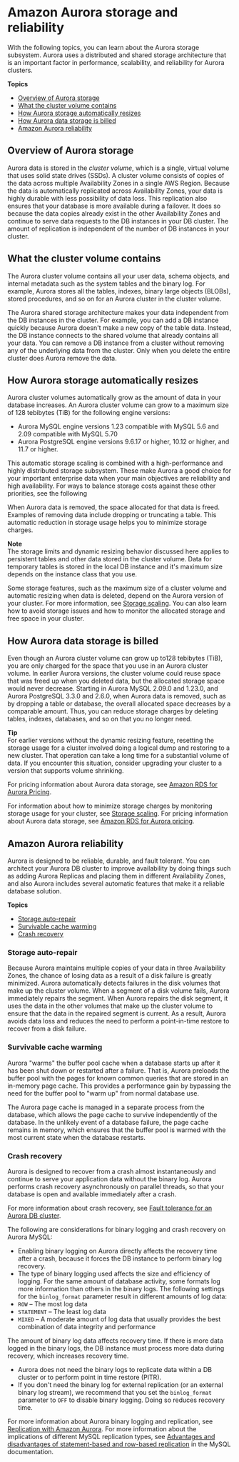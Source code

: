 # Amazon Aurora storage and reliability<a name="Aurora.Overview.StorageReliability"></a>

 With the following topics, you can learn about the Aurora storage subsystem\. Aurora uses a distributed and shared storage architecture that is an important factor in performance, scalability, and reliability for Aurora clusters\. 

**Topics**
+ [Overview of Aurora storage](#Aurora.Overview.Storage)
+ [What the cluster volume contains](#aurora-storage-contents)
+ [How Aurora storage automatically resizes](#aurora-storage-growth)
+ [How Aurora data storage is billed](#aurora-storage-data-billing)
+ [Amazon Aurora reliability](#Aurora.Overview.Reliability)

## Overview of Aurora storage<a name="Aurora.Overview.Storage"></a>

 Aurora data is stored in the *cluster volume*, which is a single, virtual volume that uses solid state drives \(SSDs\)\. A cluster volume consists of copies of the data across multiple Availability Zones in a single AWS Region\. Because the data is automatically replicated across Availability Zones, your data is highly durable with less possibility of data loss\. This replication also ensures that your database is more available during a failover\. It does so because the data copies already exist in the other Availability Zones and continue to serve data requests to the DB instances in your DB cluster\. The amount of replication is independent of the number of DB instances in your cluster\. 

## What the cluster volume contains<a name="aurora-storage-contents"></a>

 The Aurora cluster volume contains all your user data, schema objects, and internal metadata such as the system tables and the binary log\. For example, Aurora stores all the tables, indexes, binary large objects \(BLOBs\), stored procedures, and so on for an Aurora cluster in the cluster volume\. 

 The Aurora shared storage architecture makes your data independent from the DB instances in the cluster\. For example, you can add a DB instance quickly because Aurora doesn't make a new copy of the table data\. Instead, the DB instance connects to the shared volume that already contains all your data\. You can remove a DB instance from a cluster without removing any of the underlying data from the cluster\. Only when you delete the entire cluster does Aurora remove the data\. 

## How Aurora storage automatically resizes<a name="aurora-storage-growth"></a>

 Aurora cluster volumes automatically grow as the amount of data in your database increases\. An Aurora cluster volume can grow to a maximum size of 128 tebibytes \(TiB\) for the following engine versions:
+ Aurora MySQL engine versions 1\.23 compatible with MySQL 5\.6 and 2\.09 compatible with MySQL 5\.70
+ Aurora PostgreSQL engine versions 9\.6\.17 or higher, 10\.12 or higher, and 11\.7 or higher\.

 This automatic storage scaling is combined with a high\-performance and highly distributed storage subsystem\. These make Aurora a good choice for your important enterprise data when your main objectives are reliability and high availability\. For ways to balance storage costs against these other priorities, see the following 

 When Aurora data is removed, the space allocated for that data is freed\. Examples of removing data include dropping or truncating a table\. This automatic reduction in storage usage helps you to minimize storage charges\. 

**Note**  
 The storage limits and dynamic resizing behavior discussed here applies to persistent tables and other data stored in the cluster volume\. Data for temporary tables is stored in the local DB instance and it's maximum size depends on the instance class that you use\. 

 Some storage features, such as the maximum size of a cluster volume and automatic resizing when data is deleted, depend on the Aurora version of your cluster\. For more information, see [Storage scaling](Aurora.Managing.Performance.md#Aurora.Managing.Performance.StorageScaling)\. You can also learn how to avoid storage issues and how to monitor the allocated storage and free space in your cluster\. 

## How Aurora data storage is billed<a name="aurora-storage-data-billing"></a>

 Even though an Aurora cluster volume can grow up to128 tebibytes \(TiB\), you are only charged for the space that you use in an Aurora cluster volume\. In earlier Aurora versions, the cluster volume could reuse space that was freed up when you deleted data, but the allocated storage space would never decrease\. Starting in Aurora MySQL 2\.09\.0 and 1\.23\.0, and Aurora PostgreSQL 3\.3\.0 and 2\.6\.0, when Aurora data is removed, such as by dropping a table or database, the overall allocated space decreases by a comparable amount\. Thus, you can reduce storage charges by deleting tables, indexes, databases, and so on that you no longer need\. 

**Tip**  
 For earlier versions without the dynamic resizing feature, resetting the storage usage for a cluster involved doing a logical dump and restoring to a new cluster\. That operation can take a long time for a substantial volume of data\. If you encounter this situation, consider upgrading your cluster to a version that supports volume shrinking\. 

 For pricing information about Aurora data storage, see [Amazon RDS for Aurora Pricing](https://aws.amazon.com/rds/aurora/pricing)\. 

 For information about how to minimize storage charges by monitoring storage usage for your cluster, see [Storage scaling](Aurora.Managing.Performance.md#Aurora.Managing.Performance.StorageScaling)\. For pricing information about Aurora data storage, see [Amazon RDS for Aurora pricing](https://aws.amazon.com/rds/aurora/pricing)\. 

## Amazon Aurora reliability<a name="Aurora.Overview.Reliability"></a>

 Aurora is designed to be reliable, durable, and fault tolerant\. You can architect your Aurora DB cluster to improve availability by doing things such as adding Aurora Replicas and placing them in different Availability Zones, and also Aurora includes several automatic features that make it a reliable database solution\. 

**Topics**
+ [Storage auto\-repair](#Aurora.Overview.AutoRepair)
+ [Survivable cache warming](#Aurora.Overview.CacheWarming)
+ [Crash recovery](#Aurora.Overview.CrashRecovery)

### Storage auto\-repair<a name="Aurora.Overview.AutoRepair"></a>

 Because Aurora maintains multiple copies of your data in three Availability Zones, the chance of losing data as a result of a disk failure is greatly minimized\. Aurora automatically detects failures in the disk volumes that make up the cluster volume\. When a segment of a disk volume fails, Aurora immediately repairs the segment\. When Aurora repairs the disk segment, it uses the data in the other volumes that make up the cluster volume to ensure that the data in the repaired segment is current\. As a result, Aurora avoids data loss and reduces the need to perform a point\-in\-time restore to recover from a disk failure\. 

### Survivable cache warming<a name="Aurora.Overview.CacheWarming"></a>

 Aurora "warms" the buffer pool cache when a database starts up after it has been shut down or restarted after a failure\. That is, Aurora preloads the buffer pool with the pages for known common queries that are stored in an in\-memory page cache\. This provides a performance gain by bypassing the need for the buffer pool to "warm up" from normal database use\. 

 The Aurora page cache is managed in a separate process from the database, which allows the page cache to survive independently of the database\. In the unlikely event of a database failure, the page cache remains in memory, which ensures that the buffer pool is warmed with the most current state when the database restarts\. 

### Crash recovery<a name="Aurora.Overview.CrashRecovery"></a>

 Aurora is designed to recover from a crash almost instantaneously and continue to serve your application data without the binary log\. Aurora performs crash recovery asynchronously on parallel threads, so that your database is open and available immediately after a crash\. 

 For more information about crash recovery, see [Fault tolerance for an Aurora DB cluster](Concepts.AuroraHighAvailability.md#Aurora.Managing.FaultTolerance)\. 

 The following are considerations for binary logging and crash recovery on Aurora MySQL: 
+  Enabling binary logging on Aurora directly affects the recovery time after a crash, because it forces the DB instance to perform binary log recovery\. 
+  The type of binary logging used affects the size and efficiency of logging\. For the same amount of database activity, some formats log more information than others in the binary logs\. The following settings for the `binlog_format` parameter result in different amounts of log data: 
  +  `ROW` – The most log data 
  +  `STATEMENT` – The least log data 
  +  `MIXED` – A moderate amount of log data that usually provides the best combination of data integrity and performance 

   The amount of binary log data affects recovery time\. If there is more data logged in the binary logs, the DB instance must process more data during recovery, which increases recovery time\. 
+  Aurora does not need the binary logs to replicate data within a DB cluster or to perform point in time restore \(PITR\)\. 
+  If you don't need the binary log for external replication \(or an external binary log stream\), we recommend that you set the `binlog_format` parameter to `OFF` to disable binary logging\. Doing so reduces recovery time\. 

 For more information about Aurora binary logging and replication, see [Replication with Amazon Aurora](Aurora.Replication.md)\. For more information about the implications of different MySQL replication types, see [Advantages and disadvantages of statement\-based and row\-based replication](https://dev.mysql.com/doc/refman/5.6/en/replication-sbr-rbr.html) in the MySQL documentation\. 
